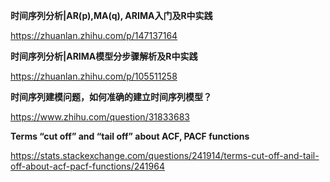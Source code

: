 **时间序列分析|AR(p),MA(q), ARIMA入门及R中实践**

https://zhuanlan.zhihu.com/p/147137164

**时间序列分析|ARIMA模型分步骤解析及R中实践**

https://zhuanlan.zhihu.com/p/105511258

**时间序列建模问题，如何准确的建立时间序列模型？**

https://www.zhihu.com/question/31833683

**Terms “cut off” and “tail off” about ACF, PACF functions**

https://stats.stackexchange.com/questions/241914/terms-cut-off-and-tail-off-about-acf-pacf-functions/241964

